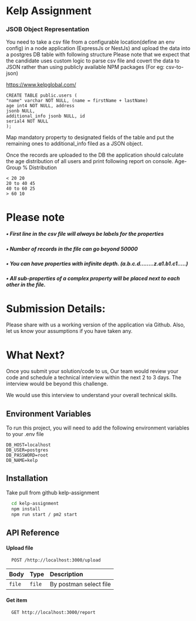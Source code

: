 
# Kelp Assignment

### JSOB Object Representation

You need to take a csv file from a configurable location(define an env config) in a node
application (ExpressJs or NestJs) and upload the data into a postgres DB table with following
structure
Please note that we expect that the candidate uses custom logic to parse csv file and covert
the data to JSON rather than using publicly available NPM packages (For eg: csv-to-json)

https://www.kelpglobal.com/

```
CREATE TABLE public.users (
"name" varchar NOT NULL, (name = firstName + lastName)
age int4 NOT NULL, address
jsonb NULL,
additional_info jsonb NULL, id
serial4 NOT NULL
); 
```
Map mandatory property to designated fields of the table and put the remaining ones to
additional_info filed as a JSON object.

Once the records are uploaded to the DB the application should calculate the age distribution of all users and print following report on console.
Age-Group % Distribution
```
< 20 20
20 to 40 45
40 to 60 25
> 60 10
```
# Please note
##### • First line in the csv file will always be labels for the properties
##### • Number of records in the file can go beyond 50000
##### • You can have properties with infinite depth. (a.b.c.d........z.a1.b1.c1.....)
##### • All sub-properties of a complex property will be placed next to each other in the file.

# Submission Details:
Please share with us a working version of the application via Github. Also, let us know your
assumptions if you have taken any.

# What Next?
Once you submit your solution/code to us, Our team would review your code and schedule a
technical interview within the next 2 to 3 days. The interview would be beyond this challenge.

We would use this interview to understand your overall technical skills.


## Environment Variables

To run this project, you will need to add the following environment variables to your .env file

```
DB_HOST=localhost
DB_USER=postgres
DB_PASSWORD=root
DB_NAME=kelp
```


## Installation

Take pull from github kelp-assignment

```bash
  cd kelp-assignment
  npm install
  npm run start / pm2 start
```

    
## API Reference

#### Upload file

```http
  POST /http://localhost:3000/upload
```

| Body | Type     | Description                |
| :-------- | :------- | :------------------------- |
| `file` | `file` |  By postman select file |

#### Get item

```http
  GET http://localhost:3000/report
```
